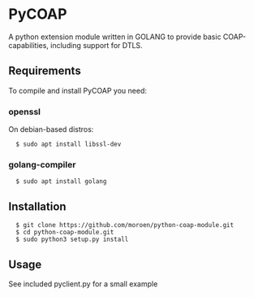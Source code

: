 # PyCOAP

A python extension module written in GOLANG to provide basic COAP-capabilities, including support for DTLS.


## Requirements
To  compile and install PyCOAP you need:

### openssl
On debian-based distros:


```shell
  $ sudo apt install libssl-dev
```

### golang-compiler

```shell
  $ sudo apt install golang
```

## Installation

```shell
  $ git clone https://github.com/moroen/python-coap-module.git
  $ cd python-coap-module.git
  $ sudo python3 setup.py install
```

## Usage
See included pyclient.py for a small example
